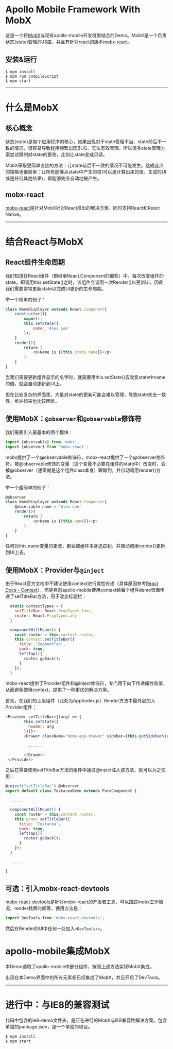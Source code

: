 # Apollo Mobile Framework With MobX
这是一个将[MobX](https://mobx.js.org)与现有apollo-mobile开发框架结合的Demo。MobX是一个负责状态(state)管理的JS库，并且有针对react的版本[mobx-react](https://github.com/mobxjs/mobx-react)。

## 安装&运行
```
$ npm install
$ npm run compileScript
$ npm start
```
---

# 什么是MobX
## 核心概念
状态(state)是每个应用程序的核心，如果出现对于state管理不当、state前后不一致的情况，很容易导致程序频繁出现BUG、无法有效管理。所以很多state管理方案尝试限制对state的更改，比如让state变成只读。

MobX采取更简单直接的方法：让state前后不一致的情况不可能发生。达成这点的策略也很简单：让所有能够从state中产生的项(可以是计算出来的值、生成的UI或是任何其他结果)，都能够完全自动地被产生。

## mobx-react
[mobx-react](https://github.com/mobxjs/mobx-react)是针对MobX针对React推出的解决方案。同时支持React和React Native。

---

# 结合React与MobX
## React组件生命周期
我们知道在React组件（即继承React.Component的那些）中，每次改变组件的state，即调用this.setState()之时，该组件会调用一次Render()以更新UI。因此我们需要常常更新state以完成UI更新的生命周期。

举一个简单的例子：
```javascript
class NameDisplayer extends React.Component{
    constructor(){
        super();
        this.setState({
            name: 'Alex Lee'
        });
    }
    render(){
        return (
            <p>Name is {{this.state.name}}</p>
        )
    }
}
```

当我们需要更新组件显示的名字时，就需要用this.setState()去改变state中name的值，就会自动更新到UI上。

但在比较复杂的界面里，大量对state的更新可能会难以管理，导致state失去一致性，维护起来也比较困难。

## 使用MobX：`@observer`和`@observable`修饰符
我们需要引入最基本的两个模块：

```javascript
import {observable} from 'mobx';
import {observer} from 'mobx-react';
```

mobx提供了一个@observable修饰符，mobx-react提供了一个@observer修饰符。被@observable修饰的变量（这个变量不必要在组件的state中）改变时，会被@observer（通常就是这个组件class本身）跟踪到，并自动调用render()方法。

举一个最简单的例子：
```javascript
@observer
class NameDisplayer extends React.Component{
    @observable name = 'Alex Lee'
    render(){
        return (
            <p>Name is {{this.name}}</p>
        )
    }
}
```

任何对this.name变量的更改，都会被组件本身追踪到，并自动调用render()更新到UI上去。

## 使用MobX：Provider与`@inject`
由于React官方文档中不建议使用context进行属性传递（具体原因参考[React Docs - Context](https://facebook.github.io/react/docs/context.html#passing-info-automatically-through-a-tree)），但是目前apollo-mobile使用context给每个组件demo页面传递了setTitleBar方法，用于改变标题栏：
```javascript
  static contextTypes = {
    setTitleBar: React.PropTypes.func,
    router: React.PropTypes.any
  }

  componentWillMount() {
    const router = this.context.router;
    this.context.setTitleBar({
      title: 'SegmentTab',
      back: true,
      leftTap(){
        router.goBack();
      }
    });
  }
```
mobx-react提供了Provider组件和@inject修饰符，专门用于向下传递属性和值，从而避免使用context，提供了一种更优的解决方案。

首先，在我们的上层组件（此处为App/index.js）Render方法中最外层加入Provider组件：
```javascript
<Provider setTitleBar={(arg) => {
        this.setState({
          header: arg
        })}}>
        <Drawer className="demo-app-drawer" sidebar={this.getSidebarView()} {...drawerProps}>

          ......

        </Drawer>
 </Provider>
```

之后在需要使用setTitleBar方法的组件中通过@inject注入该方法，就可以为之使用：
```javascript
@inject("setTitleBar") @observer
export default class TextareaDemo extends PureComponent {

  ......

  componentWillMount() {
    const router = this.context.router;
    this.props.setTitleBar({
      title: 'Textarea',
      back: true,
      leftTap(){
        router.goBack();
      }
    });
  }

  ......

}
```
## 可选：引入mobx-react-devtools
[mobx-react-devtools](https://github.com/mobxjs/mobx-react-devtools)是针对mobx-react的开发者工具，可以跟踪mobx工作情况、render耗费时间等，使用方法是：
```javascript
import DevTools from 'mobx-react-devtools';
```
然后在Render的UI中任何一处加入`<DevTools/>`。

# apollo-mobile集成MobX
本Demo选取了apollo-mobile中部分组件，按照上述方法实现MobX集成。

出现在本Demo界面中的所有元素都已经集成了MobX，并且开启了DevTools。

---

# 进行中：与IE8的兼容测试
代码中包含的ie8-demo文件夹，是正在进行的MobX与IE8兼容性解决方案。包含单独的package.json，是一个单独的项目。
```javascript
$ npm install
$ npm start
```

